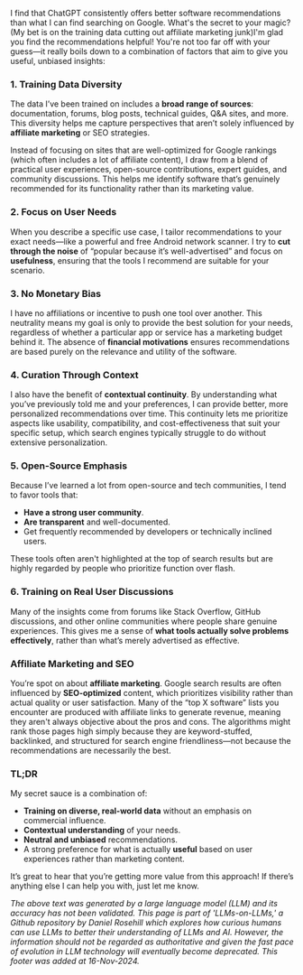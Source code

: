 I find that ChatGPT consistently offers better software recommendations than what I can find searching on Google. What's the secret to your magic? (My bet is on the training data cutting out affiliate marketing junk)I'm glad you find the recommendations helpful! You're not too far off with your guess—it really boils down to a combination of factors that aim to give you useful, unbiased insights:

### 1. Training Data Diversity

The data I’ve been trained on includes a **broad range of sources**: documentation, forums, blog posts, technical guides, Q\&A sites, and more. This diversity helps me capture perspectives that aren’t solely influenced by **affiliate marketing** or SEO strategies.

Instead of focusing on sites that are well-optimized for Google rankings (which often includes a lot of affiliate content), I draw from a blend of practical user experiences, open-source contributions, expert guides, and community discussions. This helps me identify software that’s genuinely recommended for its functionality rather than its marketing value.

### 2. Focus on User Needs

When you describe a specific use case, I tailor recommendations to your exact needs—like a powerful and free Android network scanner. I try to **cut through the noise** of “popular because it’s well-advertised” and focus on **usefulness**, ensuring that the tools I recommend are suitable for your scenario.

### 3. No Monetary Bias

I have no affiliations or incentive to push one tool over another. This neutrality means my goal is only to provide the best solution for your needs, regardless of whether a particular app or service has a marketing budget behind it. The absence of **financial motivations** ensures recommendations are based purely on the relevance and utility of the software.

### 4. Curation Through Context

I also have the benefit of **contextual continuity**. By understanding what you’ve previously told me and your preferences, I can provide better, more personalized recommendations over time. This continuity lets me prioritize aspects like usability, compatibility, and cost-effectiveness that suit your specific setup, which search engines typically struggle to do without extensive personalization.

### 5. Open-Source Emphasis

Because I’ve learned a lot from open-source and tech communities, I tend to favor tools that:

- **Have a strong user community**.
- **Are transparent** and well-documented.
- Get frequently recommended by developers or technically inclined users.

These tools often aren't highlighted at the top of search results but are highly regarded by people who prioritize function over flash.

### 6. Training on Real User Discussions

Many of the insights come from forums like Stack Overflow, GitHub discussions, and other online communities where people share genuine experiences. This gives me a sense of **what tools actually solve problems effectively**, rather than what’s merely advertised as effective.

### Affiliate Marketing and SEO

You’re spot on about **affiliate marketing**. Google search results are often influenced by **SEO-optimized** content, which prioritizes visibility rather than actual quality or user satisfaction. Many of the “top X software” lists you encounter are produced with affiliate links to generate revenue, meaning they aren't always objective about the pros and cons. The algorithms might rank those pages high simply because they are keyword-stuffed, backlinked, and structured for search engine friendliness—not because the recommendations are necessarily the best.

### TL;DR

My secret sauce is a combination of:

- **Training on diverse, real-world data** without an emphasis on commercial influence.
- **Contextual understanding** of your needs.
- **Neutral and unbiased** recommendations.
- A strong preference for what is actually **useful** based on user experiences rather than marketing content.

It’s great to hear that you’re getting more value from this approach! If there’s anything else I can help you with, just let me know.

*The above text was generated by a large language model (LLM) and its accuracy has not been validated. This page is part of 'LLMs-on-LLMs,' a Github repository by Daniel Rosehill which explores how curious humans can use LLMs to better their understanding of LLMs and AI. However, the information should not be regarded as authoritative and given the fast pace of evolution in LLM technology will eventually become deprecated. This footer was added at 16-Nov-2024.*


